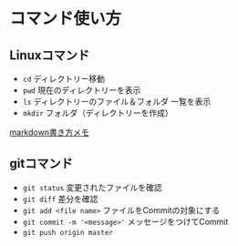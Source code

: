 # コマンド使い方
## Linuxコマンド
* `cd` ディレクトリー移動
* `pwd` 現在のディレクトリーを表示
* `ls` ディレクトリーのファイル＆フォルダ 一覧を表示
* `mkdir` フォルダ（ディレクトリーを作成）

[markdown書き方メモ](https://qiita.com/Minalinsky_1911/items/b684cfabe0f2fde0c67b)
## gitコマンド
* `git status` 変更されたファイルを確認
* `git diff` 差分を確認
* `git add <file name>` ファイルをCommitの対象にする
* `git commit -m '<message>'` メッセージをつけてCommit
* `git push origin master` 
